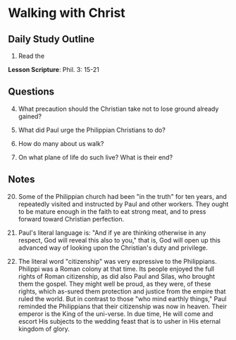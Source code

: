 # Walking with Christ

## Daily Study Outline

1. Read the

**Lesson Scripture**: Phil. 3: 15-21

## Questions

4. What precaution should the Christian take not to lose ground already gained? 

5. What did Paul urge the Philippian Christians to do? 

6. How do many about us walk? 

7. On what plane of life do such live? What is their end? 

## Notes

20. Some of the Philippian church had been "in the truth" for ten years, and repeatedly visited and instructed by Paul and other workers. They ought to be mature enough in the faith to eat strong meat, and to press forward toward Christian perfection.

2. Paul's literal language is: "And if ye are thinking otherwise in any respect, God will reveal this also to you," that is, God will open up this advanced way of looking upon the Christian's duty and privilege.

4. The literal word "citizenship" was very expressive to the Philippians. Philippi was a Roman colony at that time. Its people enjoyed the full rights of Roman citizenship, as did also Paul and Silas, who brought them the gospel. They might well be proud, as they were, of these rights, which as-sured them protection and justice from the empire that ruled the world. But in contrast to those "who mind earthly things," Paul reminded the Philippians that their citizenship was now in heaven. Their emperor is the King of the uni-verse. In due time, He will come and escort His subjects to the wedding feast that is to usher in His eternal kingdom of glory.

